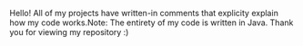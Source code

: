 Hello! All of my projects have written-in comments that explicity explain how my code works.Note: The entirety of my code is written in Java. Thank you for viewing my repository :)
